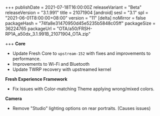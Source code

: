 +++
publishDate = 2021-07-18T16:00:00Z
releaseVariant = "Beta"
releaseVersion = "3.1.991"
title = 21071904
[android]
sesl = "3.1"
spl = "2021-06-01T8:00:00+08:00"
version = "11"
[delta]
noMirror = false
packageHash = "74fa8e31470950d45e5235b5848c05ff"
packageSize = 36224765
packageUrl = "OTA/a50/FRSH-RP1A_a50dx_3.1.991B_21071904_OTA.zip"

+++
**Core**

* Update Fresh Core to `upstream-152` with fixes and improvements to performance.
* Improvements to Wi-Fi and Bluetooth
* Update TWRP recovery with upstreamed kernel

**Fresh Experience Framework**

* Fix issues with Color-matching Theme applying wrong/mixed colors.

**Camera**

* Remove "Studio" lighting options on rear portraits. (Causes issues)